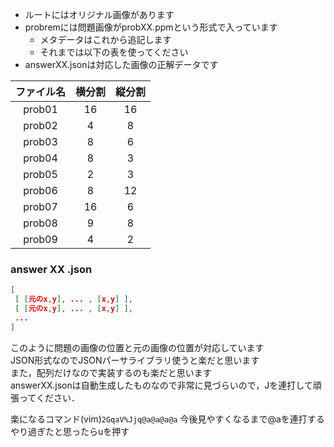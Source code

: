 * ルートにはオリジナル画像があります
* probremには問題画像がprobXX.ppmという形式で入っています
    - メタデータはこれから追記します
    - それまでは以下の表を使ってください
* answerXX.jsonは対応した画像の正解データです

| ファイル名 | 横分割 | 縦分割 |
| :----: | :--: | :--: |
| prob01 | 16 | 16 |
| prob02 | 4 | 8 |
| prob03 | 8 | 6 |
| prob04 | 8 | 3 |
| prob05 | 2 | 3 |
| prob06 | 8 | 12 |
| prob07 | 16 | 6 |
| prob08 | 9 | 8 |
| prob09 | 4 | 2 |

### answer XX .json ###
```json
[
 [ [元のx,y], ... , [x,y] ],
 [ [元のx,y], ... , [x,y] ],
 ...
]
```

このように問題の画像の位置と元の画像の位置が対応しています  
JSON形式なのでJSONパーサライブラリ使うと楽だと思います  
また，配列だけなので実装するのも楽だと思います  
answerXX.jsonは自動生成したものなので非常に見づらいので，Jを連打して頑張ってください．

楽になるコマンド(vim)`2GqaV%Jjq@a@a@a@a` 今後見やすくなるまで@aを連打する やり過ぎたと思ったらuを押す
